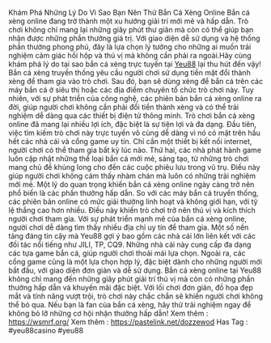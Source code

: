 Khám Phá Những Lý Do Vì Sao Bạn Nên Thử Bắn Cá Xèng Online 
Bắn cá xèng online đang trở thành một xu hướng giải trí mới mẻ và hấp dẫn. Trò chơi không chỉ mang lại những giây phút thư giãn mà còn có thể giúp bạn nhận được những phần thưởng giá trị. Với giao diện dễ sử dụng và hệ thống phần thưởng phong phú, đây là lựa chọn lý tưởng cho những ai muốn trải nghiệm cảm giác hồi hộp và thú vị mà không cần phải ra ngoài.Hãy cùng khám phá lý do tại sao bắn cá xèng trực tuyến tại [Yeu88](https://wsmrf.org/) lại thu hút đến vậy!
Bắn cá xèng truyền thống yêu cầu người chơi sử dụng tiền mặt đổi thành xèng để tham gia vào trò chơi. Sau đó, bạn sẽ dùng xèng để bắn cá trên các máy bắn cá ở siêu thị hoặc các địa điểm chuyên tổ chức trò chơi này. Tuy nhiên, với sự phát triển của công nghệ, các phiên bản bắn cá xèng online ra đời, giúp người chơi không cần phải đổi tiền thành xèng và có thể trải nghiệm dễ dàng qua các thiết bị điện tử thông minh.
Trò chơi bắn cá xèng online đã mang lại nhiều lợi ích, đặc biệt là sự tiện lợi và đa dạng. Đầu tiên, việc tìm kiếm trò chơi này trực tuyến vô cùng dễ dàng vì nó có mặt trên hầu hết các nhà cái và cổng game uy tín. Chỉ cần một thiết bị kết nối internet, người chơi có thể tham gia bất kỳ lúc nào.
Thứ hai, các nhà phát hành game luôn cập nhật những thể loại bắn cá mới mẻ, sáng tạo, từ những trò chơi mang chủ đề khủng long cho đến các cuộc phiêu lưu trong vũ trụ. Điều này giúp người chơi không cảm thấy nhàm chán mà luôn có những trải nghiệm mới mẻ.
Một lý do quan trọng khiến bắn cá xèng online ngày càng trở nên phổ biến là các phần thưởng hấp dẫn. So với các máy bắn cá truyền thống, các phiên bản online có mức giải thưởng linh hoạt và không giới hạn, với tỷ lệ thắng cao hơn nhiều. Điều này khiến trò chơi trở nên thú vị và kích thích người chơi tham gia.
Với sự phát triển mạnh mẽ của bắn cá xèng online, người chơi dễ dàng tìm thấy nhiều địa chỉ uy tín để tham gia. Một số nền tảng đáng tin cậy mà Yeu88 gợi ý bao gồm các nhà cái lớn liên kết với các đối tác nổi tiếng như JILI, TP, CQ9. Những nhà cái này cung cấp đa dạng các tựa game bắn cá, giúp người chơi thoải mái lựa chọn. Ngoài ra, các cổng game cũng là một lựa chọn hợp lý, đặc biệt dành cho những người mới bắt đầu, với giao diện đơn giản và dễ sử dụng.
Bắn cá xèng online tại Yeu88 không chỉ mang đến những giây phút giải trí thú vị mà còn có những phần thưởng hấp dẫn và khuyến mãi đặc biệt. Với lối chơi đơn giản, đồ họa đẹp mắt và tính năng vượt trội, trò chơi này chắc chắn sẽ khiến người chơi không thể bỏ qua. Nếu bạn là fan của bắn cá xèng, hãy thử trải nghiệm ngay để không bỏ lỡ những cơ hội nhận thưởng hấp dẫn!
Xem thêm : https://wsmrf.org/
Xem thêm : https://pastelink.net/dozzewod
Has Tag : #yeu88casino  #yeu88

